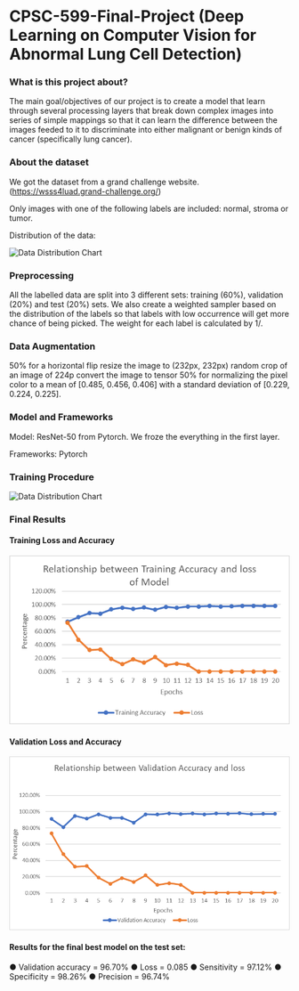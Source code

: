 # CPSC-599-Final-Project (Deep Learning on Computer Vision for Abnormal Lung Cell Detection)

### What is this project about?
The main goal/objectives of our project is to create a model that learn through several processing layers that break down complex images into series of simple mappings so that it can learn the difference between the images feeded to it to discriminate into either malignant or benign kinds of cancer (specifically lung cancer).


### About the dataset
We got the dataset from a grand challenge website. (https://wsss4luad.grand-challenge.org/)

Only images with one of the following labels are included: normal, stroma or tumor.

Distribution of the data:

![Data Distribution Chart](https://github.com/lybned/CPSC-599-Final-Project/blob/main/images/chart.png?raw=true)


### Preprocessing

All the labelled data are split into 3 different sets: training (60%), validation (20%) and test (20%) sets.
We also create a weighted sampler based on the distribution of the labels so that labels with low occurrence will get more chance of being picked. The weight for each label is calculated by 1/<Total number of the occurrence>. 

### Data Augmentation
50% for a horizontal flip
resize the image to (232px, 232px)
random crop of an image of 224p
convert the image to tensor
50% for normalizing the pixel color to a mean of [0.485, 0.456, 0.406] with a standard deviation of [0.229, 0.224, 0.225].


### Model and Frameworks

Model: ResNet-50 from Pytorch. We froze the everything in the first layer.

Frameworks: Pytorch


### Training Procedure

![Data Distribution Chart](https://github.com/lybned/CPSC-599-Final-Project/blob/main/images/Flowchart.png?raw=true)

### Final Results



#### Training Loss and Accuracy
![Data Distribution Chart](https://github.com/MohammadSoomro/CPSC_599_PROJECT/blob/main/images/Graph%20Image.png?raw=true)


#### Validation Loss and Accuracy
![Data Distribution Chart](https://github.com/MohammadSoomro/CPSC_599_PROJECT/blob/main/images/Graph%20image%202.png?raw=true)


#### Results for the final best model on the test set:
● Validation accuracy = 96.70%
● Loss = 0.085
● Sensitivity = 97.12%
● Specificity = 98.26%
● Precision = 96.74%

